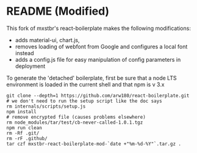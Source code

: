 README (Modified)
=============================
This fork of mxstbr's react-boilerplate makes the following modifications:
* adds material-ui, chart.js,
* removes loading of webfont from Google and configures a local font instead
* adds a config.js file for easy manipulation of config parameters in deployment

To generate the 'detached' boilerplate, first be sure that a node LTS
environment is loaded in the current shell and that npm is v 3.x
```
git clone --depth=1 https://github.com/arw180/react-boilerplate.git
# we don't need to run the setup script like the doc says
rm internals/scripts/setup.js
npm install
# remove encrypted file (causes problems elsewhere)
rm node_modules/tar/test/cb-never-called-1.0.1.tgz
npm run clean
rm -Rf .git/
rm -rF .github/
tar czf mxstbr-react-boilerplate-mod-`date +"%m-%d-%Y"`.tar.gz .
```
